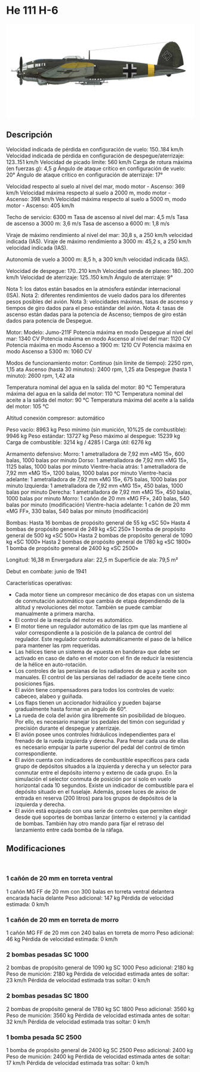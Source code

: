 # He 111 H-6

![he111h6](../images/he111h6.png)

## Descripción

Velocidad indicada de pérdida en configuración de vuelo: 150..184 km/h
Velocidad indicada de pérdida en configuración de despegue/aterrizaje: 123..151 km/h
Velocidad de picado límite: 560 km/h
Carga de rotura máxima (en fuerzas <i>g</i>): 4,5 <i>g</i>
Ángulo de ataque crítico en configuración de vuelo: 20°
Ángulo de ataque crítico en configuración de aterrizaje: 17°

Velocidad respecto al suelo al nivel del mar, modo motor - Ascenso: 369 km/h
Velocidad máxima respecto al suelo a 2000 m, modo motor - Ascenso: 398 km/h
Velocidad máxima respecto al suelo a 5000 m, modo motor - Ascenso: 405 km/h

Techo de servicio: 6300 m
Tasa de ascenso al nivel del mar: 4,5 m/s
Tasa de ascenso a 3000 m: 3,6 m/s
Tasa de ascenso a 6000 m: 1,8 m/s

Viraje de máximo rendimiento al nivel del mar: 30,8 s, a 250 km/h velocidad indicada (IAS).
Viraje de máximo rendimiento a 3000 m: 45,2 s, a 250 km/h velocidad indicada (IAS).

Autonomía de vuelo a 3000 m: 8,5 h, a 300 km/h velocidad indicada (IAS).

Velocidad de despegue: 170..210 km/h
Velocidad senda de planeo: 180..200 km/h
Velocidad de aterrizaje: 125..150 km/h
Ángulo de aterrizaje: 9°

Nota 1: los datos están basados en la atmósfera estándar internacional (ISA).
Nota 2: diferentes rendimientos de vuelo dados para los diferentes pesos posibles del avión.
Nota 3: velocidades máximas, tasas de ascenso y tiempos de giro dados para el peso estándar del avión.
Nota 4: tasas de ascenso están dadas para la potencia de Ascenso; tiempos de giro están dados para potencia de Despegue.

Motor:
Modelo: Jumo-211F
Potencia máxima en modo Despegue al nivel del mar: 1340 CV
Potencia máxima en modo Ascenso al nivel del mar: 1120 CV
Potencia máxima en modo Ascenso a 1900 m: 1210 CV
Potencia máxima en modo Ascenso a 5300 m: 1060 CV

Modos de funcionamiento motor:
Continuo (sin límite de tiempo): 2250 rpm, 1,15 ata
Ascenso (hasta 30 minutos): 2400 rpm, 1,25 ata
Despegue (hasta 1 minuto): 2600 rpm, 1,42 ata

Temperatura nominal del agua en la salida del motor: 80 °C
Temperatura máxima del agua en la salida del motor: 110 °C
Temperatura nominal del aceite a la salida del motor: 90 °C
Temperatura máxima del aceite a la salida del motor: 105 °C

Altitud conexión compresor: automático 

Peso vacío: 8963 kg
Peso mínimo (sin munición, 10%25 de combustible): 9946 kg
Peso estándar: 13727 kg
Peso máximo al despegue: 15239 kg
Carga de combustible: 3214 kg / 4285 l
Carga útil: 6276 kg

Armamento defensivo:
Morro: 1 ametralladora de 7,92 mm «MG 15», 600 balas, 1000 balas por minuto
Dorso: 1 ametralladora de 7,92 mm «MG 15», 1125 balas, 1000 balas por minuto
Vientre-hacia atrás: 1 ametralladora de 7,92 mm «MG 15», 1200 balas, 1000 balas por minuto
Vientre-hacia adelante: 1 ametralladora de 7,92 mm «MG 15», 675 balas, 1000 balas por minuto
Izquierda: 1 ametralladora de 7,92 mm «MG 15», 450 balas, 1000 balas por minuto
Derecha: 1 ametralladora de 7,92 mm «MG 15», 450 balas, 1000 balas por minuto
Morro: 1 cañón de 20 mm «MG FF», 240 balas, 540 balas por minuto (modificación)
Vientre-hacia adelante: 1 cañón de 20 mm «MG FF», 330 balas, 540 balas por minuto (modificación)

Bombas:
Hasta 16 bombas de propósito general de 55 kg «SC 50»
Hasta 4 bombas de propósito general de 249 kg «SC 250»
1 bomba de propósito general de 500 kg «SC 500»
Hasta 2 bombas de propósito general de 1090 kg «SC 1000»
Hasta 2 bombas de propósito general de 1780 kg «SC 1800»
1 bomba de propósito general de 2400 kg «SC 2500»

Longitud: 16,38 m
Envergadura alar: 22,5 m
Superficie de ala: 79,5 m²

Debut en combate: junio de 1941

Características operativas:
- Cada motor tiene un compresor mecánico de dos etapas con un sistema de conmutación automático que cambia de etapa dependiendo de la altitud y revoluciones del motor. También se puede cambiar manualmente a primera marcha.
- El control de la mezcla del motor es automático.
- El motor tiene un regulador automático de las rpm que las mantiene al valor correspondiente a la posición de la palanca de control del regulador. Este regulador controla automáticamente el paso de la hélice para mantener las rpm requeridas.
- Las hélices tiene un sistema de «puesta en bandera» que debe ser activado en caso de daño en el motor con el fin de reducir la resistencia de la hélice en auto-rotación.
- Los controles de las persianas de los radiadores de agua y aceite son manuales. El control de las persianas del radiador de aceite tiene cinco posiciones fijas.
- El avión tiene compensadores para todos los controles de vuelo: cabeceo, alabeo y guiñada.
- Los flaps tienen un accionador hidraúlico y pueden bajarse gradualmente hasta formar un ángulo de 60°.
- La rueda de cola del avión gira libremente sin posibilidad de bloqueo. Por ello, es necesario manejar los pedales del timón con seguridad y precisión durante el despegue y aterrizaje.
- El avión posee unos controles hidráulicos independientes para el frenado de la rueda izquierda y derecha. Para frenar cada una de ellas es necesario empujar la parte superior del pedal del control de timón correspondiente.
- El avión cuenta con indicadores de combustible específicos para cada grupo de depósitos situados a la izquierda y derecha y un selector para conmutar entre el depósito interno y externo de cada grupo. En la simulación el selector conmuta de posición por sí solo en vuelo horizontal cada 10 segundos. Existe un indicador de combustible para el depósito situado en el fuselaje. Además, posee luces de aviso de entrada en reserva (200 litros) para los grupos de depósitos de la izquierda y derecha.
- El avión está equipado con una serie de controles que permiten elegir desde qué soportes de bombas lanzar (interno o externo) y la cantidad de bombas. También hay otro mando para fijar el retraso del lanzamiento entre cada bomba de la ráfaga.

## Modificaciones
﻿

### 1 cañón de 20 mm en torreta ventral

1 cañón MG FF de 20 mm con 300 balas en torreta ventral delantera encarada hacia delante
Peso adicional: 147 kg
Pérdida de velocidad estimada: 0 km/h﻿

### 1 cañón de 20 mm en torreta de morro

1 cañón MG FF de 20 mm con 240 balas en torreta de morro
Peso adicional: 46 kg
Pérdida de velocidad estimada: 0 km/h﻿

### 2 bombas pesadas SC 1000

2 bombas de propósito general de 1090 kg SC 1000
Peso adicional: 2180 kg
Peso de munición: 2180 kg
Pérdida de velocidad estimada antes de soltar: 23 km/h
Pérdida de velocidad estimada tras soltar: 0 km/h﻿

### 2 bombas pesadas SC 1800

2 bombas de propósito general de 1780 kg SC 1800
Peso adicional: 3560 kg
Peso de munición: 3560 kg
Pérdida de velocidad estimada antes de soltar: 32 km/h
Pérdida de velocidad estimada tras soltar: 0 km/h﻿

### 1 bomba pesada SC 2500

1 bomba de propósito general de 2400 kg SC 2500
Peso adicional: 2400 kg
Peso de munición: 2400 kg
Pérdida de velocidad estimada antes de soltar: 17 km/h
Pérdida de velocidad estimada tras soltar: 0 km/h